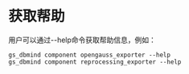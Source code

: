 # 获取帮助<a name="ZH-CN_TOPIC_0000001240944981"></a>

用户可以通过--help命令获取帮助信息，例如：

```
gs_dbmind component opengauss_exporter --help
gs_dbmind component reprocessing_exporter --help
```

